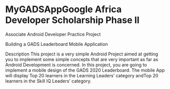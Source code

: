 # MyGADSAppGoogle Africa Developer Scholarship Phase II
Associate Android Developer Practice Project

Building a GADS Leaderboard Mobile Application

Description
This project is a very simple Android Project aimed at getting you to implement some simple
concepts that are very important as far as Android Development is concerned.
In this project, you are going to implement a mobile design of the GADS 2020 Leaderboard.
The mobile App will display ​Top 20 learners in the Learning Leaders’ category and ​Top 20 learners
in the Skill IQ Leaders’ category.




